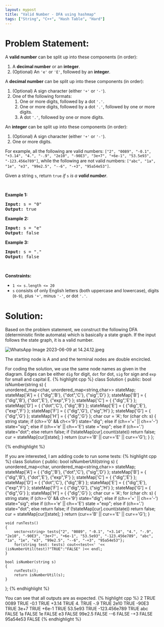 ```yaml
---
layout: mypost
title: "Valid Number - DFA using hashmap"
tags: ["String", "C++", "Hash Table", "Hard"]
---
```

# Problem Statement:
<p>A <strong>valid number</strong> can be split up into these components (in order):</p>

<ol>
	<li>A <strong>decimal number</strong> or an <strong>integer</strong>.</li>
	<li>(Optional) An <code>&#39;e&#39;</code> or <code>&#39;E&#39;</code>, followed by an <strong>integer</strong>.</li>
</ol>

<p>A <strong>decimal number</strong> can be split up into these components (in order):</p>

<ol>
	<li>(Optional) A sign character (either <code>&#39;+&#39;</code> or <code>&#39;-&#39;</code>).</li>
	<li>One of the following formats:
	<ol>
		<li>One or more digits, followed by a dot <code>&#39;.&#39;</code>.</li>
		<li>One or more digits, followed by a dot <code>&#39;.&#39;</code>, followed by one or more digits.</li>
		<li>A dot <code>&#39;.&#39;</code>, followed by one or more digits.</li>
	</ol>
	</li>
</ol>

<p>An <strong>integer</strong> can be split up into these components (in order):</p>

<ol>
	<li>(Optional) A sign character (either <code>&#39;+&#39;</code> or <code>&#39;-&#39;</code>).</li>
	<li>One or more digits.</li>
</ol>

<p>For example, all the following are valid numbers: <code>[&quot;2&quot;, &quot;0089&quot;, &quot;-0.1&quot;, &quot;+3.14&quot;, &quot;4.&quot;, &quot;-.9&quot;, &quot;2e10&quot;, &quot;-90E3&quot;, &quot;3e+7&quot;, &quot;+6e-1&quot;, &quot;53.5e93&quot;, &quot;-123.456e789&quot;]</code>, while the following are not valid numbers: <code>[&quot;abc&quot;, &quot;1a&quot;, &quot;1e&quot;, &quot;e3&quot;, &quot;99e2.5&quot;, &quot;--6&quot;, &quot;-+3&quot;, &quot;95a54e53&quot;]</code>.</p>

<p>Given a string <code>s</code>, return <code>true</code><em> if </em><code>s</code><em> is a <strong>valid number</strong></em>.</p>

<p>&nbsp;</p>
<p><strong class="example">Example 1:</strong></p>

<pre>
<strong>Input:</strong> s = &quot;0&quot;
<strong>Output:</strong> true
</pre>

<p><strong class="example">Example 2:</strong></p>

<pre>
<strong>Input:</strong> s = &quot;e&quot;
<strong>Output:</strong> false
</pre>

<p><strong class="example">Example 3:</strong></p>

<pre>
<strong>Input:</strong> s = &quot;.&quot;
<strong>Output:</strong> false
</pre>

<p>&nbsp;</p>
<p><strong>Constraints:</strong></p>

<ul>
	<li><code>1 &lt;= s.length &lt;= 20</code></li>
	<li><code>s</code> consists of only English letters (both uppercase and lowercase), digits (<code>0-9</code>), plus <code>&#39;+&#39;</code>, minus <code>&#39;-&#39;</code>, or dot <code>&#39;.&#39;</code>.</li>
</ul>

# Solution:
Based on the problem statement, we construct the following DFA (deterministic finite automata) which is basically a state graph. If the input follows the state graph, it is  a valid number.

![WhatsApp Image 2023-06-09 at 14.24.12.jpeg](https://assets.leetcode.com/users/images/81930700-ebc5-4721-8d46-8bd823040d8f_1686300939.1721973.jpeg)

The starting node is A and and the terminal nodes are double encircled.



For coding the solution, we use the same node names as given in the diagram. Edges can be either `dig` for digit, `dot` for dot, `sig` for sign and `exp` for small and capital E. 
 {% highlight cpp %} 
class Solution {
public:
    bool isNumber(string s) 
    {   
        unordered_map<char, unordered_map<string,char>> stateMap;
        stateMap['A'] = { {"dig",'B'}, {"dot",'C'}, {"sig",'D'} };
        stateMap['B'] = { {"dig",'B'}, {"dot",'E'}, {"exp",'F'} };
        stateMap['C'] = { {"dig",'E'} };
        stateMap['D'] = { {"dot",'C'}, {"dig",'B'} };
        stateMap['E'] = { {"dig",'E'}, {"exp",'F'} };
        stateMap['F'] = { {"dig",'G'}, {"sig",'H'} };
        stateMap['G'] = { {"dig",'G'} };
        stateMap['H'] = { {"dig",'G'} };
        char cur = 'A';
        for (char ch: s)
        {
            string state;
            if (ch>='0' && ch<='9') state="dig";
            else if (ch=='+' || ch=='-') state="sig";
            else if (ch=='e' || ch=='E') state ="exp";
            else if (ch=='.') state="dot";
            else return false;
            if (!stateMap[cur].count(state)) return false;
            cur = stateMap[cur][state];
        }
        return (cur=='B' || cur=='E' || cur=='G');
    }
};

 {% endhighlight %}

If you are interested, I am adding code to run some tests:
 {% highlight cpp %} 
class Solution {
public:
    bool isNumberUtil(string s)
    {
        unordered_map<char, unordered_map<string,char>> stateMap;
        stateMap['A'] = { {"dig",'B'}, {"dot",'C'}, {"sig",'D'} };
        stateMap['B'] = { {"dig",'B'}, {"dot",'E'}, {"exp",'F'} };
        stateMap['C'] = { {"dig",'E'} };
        stateMap['D'] = { {"dot",'C'}, {"dig",'B'} };
        stateMap['E'] = { {"dig",'E'}, {"exp",'F'} };
        stateMap['F'] = { {"dig",'G'}, {"sig",'H'} };
        stateMap['G'] = { {"dig",'G'} };
        stateMap['H'] = { {"dig",'G'} };
        char cur = 'A';
        for (char ch: s)
        {
            string state;
            if (ch>='0' && ch<='9') state="dig";
            else if (ch=='+' || ch=='-') state="sig";
            else if (ch=='e' || ch=='E') state ="exp";
            else if (ch=='.') state="dot";
            else return false;
            if (!stateMap[cur].count(state)) return false;
            cur = stateMap[cur][state];
        }
        return (cur=='B' || cur=='E' || cur=='G');
    }

    void runTests()
    {
        vector<string> tests{"2", "0089", "-0.1", "+3.14", "4.", "-.9", "2e10", "-90E3", "3e+7", "+6e-1", "53.5e93", "-123.456e789", "abc", "1a", "1e", "e3", "99e2.5", "--6", "-+3", "95a54e53"};
        for(string test: tests) cout<<test<<' '<< (isNumberUtil(test)?"TRUE":"FALSE" )<< endl;
    }

    bool isNumber(string s) 
    {   
        runTests();
        return isNumberUtil(s);
    }
};
 {% endhighlight %}

You can see that all  outputs are as expected.
 {% highlight cpp %} 
2 TRUE
0089 TRUE
-0.1 TRUE
+3.14 TRUE
4. TRUE
-.9 TRUE
2e10 TRUE
-90E3 TRUE
3e+7 TRUE
+6e-1 TRUE
53.5e93 TRUE
-123.456e789 TRUE
abc FALSE
1a FALSE
1e FALSE
e3 FALSE
99e2.5 FALSE
--6 FALSE
-+3 FALSE
95a54e53 FALSE
 {% endhighlight %}